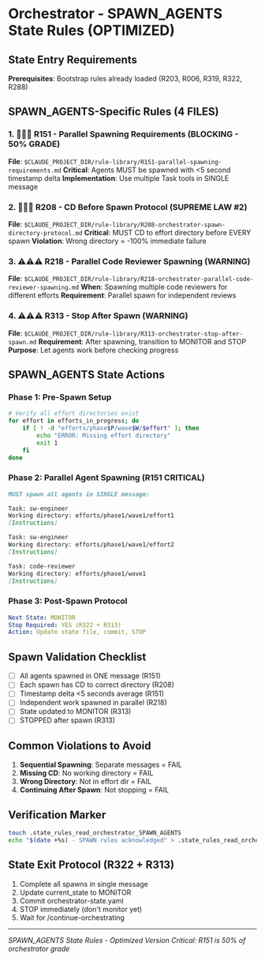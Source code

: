 # Orchestrator - SPAWN_AGENTS State Rules (OPTIMIZED)

## State Entry Requirements
**Prerequisites**: Bootstrap rules already loaded (R203, R006, R319, R322, R288)

## SPAWN_AGENTS-Specific Rules (4 FILES)

### 1. 🚨🚨🚨 R151 - Parallel Spawning Requirements (BLOCKING - 50% GRADE)
**File**: `$CLAUDE_PROJECT_DIR/rule-library/R151-parallel-spawning-requirements.md`
**Critical**: Agents MUST be spawned with <5 second timestamp delta
**Implementation**: Use multiple Task tools in SINGLE message

### 2. 🚨🚨🚨 R208 - CD Before Spawn Protocol (SUPREME LAW #2)
**File**: `$CLAUDE_PROJECT_DIR/rule-library/R208-orchestrator-spawn-directory-protocol.md`
**Critical**: MUST CD to effort directory before EVERY spawn
**Violation**: Wrong directory = -100% immediate failure

### 3. ⚠️⚠️⚠️ R218 - Parallel Code Reviewer Spawning (WARNING)
**File**: `$CLAUDE_PROJECT_DIR/rule-library/R218-orchestrator-parallel-code-reviewer-spawning.md`
**When**: Spawning multiple code reviewers for different efforts
**Requirement**: Parallel spawn for independent reviews

### 4. ⚠️⚠️⚠️ R313 - Stop After Spawn (WARNING)
**File**: `$CLAUDE_PROJECT_DIR/rule-library/R313-orchestrator-stop-after-spawn.md`
**Requirement**: After spawning, transition to MONITOR and STOP
**Purpose**: Let agents work before checking progress

## SPAWN_AGENTS State Actions

### Phase 1: Pre-Spawn Setup
```bash
# Verify all effort directories exist
for effort in efforts_in_progress; do
    if [ ! -d "efforts/phase$P/wave$W/$effort" ]; then
        echo "ERROR: Missing effort directory"
        exit 1
    fi
done
```

### Phase 2: Parallel Agent Spawning (R151 CRITICAL)
```markdown
MUST spawn all agents in SINGLE message:

Task: sw-engineer
Working directory: efforts/phase1/wave1/effort1
[Instructions]

Task: sw-engineer  
Working directory: efforts/phase1/wave1/effort2
[Instructions]

Task: code-reviewer
Working directory: efforts/phase1/wave1
[Instructions]
```

### Phase 3: Post-Spawn Protocol
```yaml
Next State: MONITOR
Stop Required: YES (R322 + R313)
Action: Update state file, commit, STOP
```

## Spawn Validation Checklist
- [ ] All agents spawned in ONE message (R151)
- [ ] Each spawn has CD to correct directory (R208)
- [ ] Timestamp delta <5 seconds average (R151)
- [ ] Independent work spawned in parallel (R218)
- [ ] State updated to MONITOR (R313)
- [ ] STOPPED after spawn (R313)

## Common Violations to Avoid
1. **Sequential Spawning**: Separate messages = FAIL
2. **Missing CD**: No working directory = FAIL
3. **Wrong Directory**: Not in effort dir = FAIL
4. **Continuing After Spawn**: Not stopping = FAIL

## Verification Marker
```bash
touch .state_rules_read_orchestrator_SPAWN_AGENTS
echo "$(date +%s) - SPAWN rules acknowledged" > .state_rules_read_orchestrator_SPAWN_AGENTS
```

## State Exit Protocol (R322 + R313)
1. Complete all spawns in single message
2. Update current_state to MONITOR
3. Commit orchestrator-state.yaml
4. STOP immediately (don't monitor yet)
5. Wait for /continue-orchestrating

---
*SPAWN_AGENTS State Rules - Optimized Version*
*Critical: R151 is 50% of orchestrator grade*